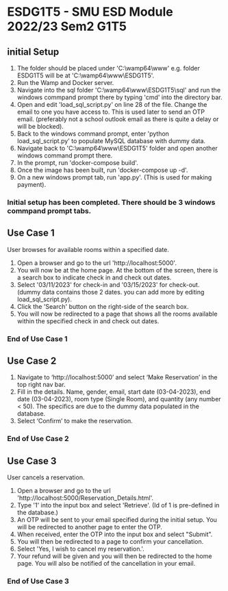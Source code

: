 # ESDG1T5 - SMU ESD Module 2022/23 Sem2 G1T5
## initial Setup
1. The folder should be placed under 'C:\wamp64\www\' e.g. folder ESDG1T5 will be at 'C:\wamp64\www\ESDG1T5'.
2. Run the Wamp and Docker server.
3. Navigate into the sql folder 'C:\wamp64\www\ESDG1T5\sql' and run the windows commpand prompt there by typing 'cmd' into the directory bar.
4. Open and edit 'load_sql_script.py' on line 28 of the file. Change the email to one you have access to. This is used later to send an OTP email. (preferably not a school outlook email as there is quite a delay or will be blocked).
5. Back to the windows command prompt, enter 'python load_sql_script.py' to populate MySQL database with dummy data.
6. Navigate back to 'C:\wamp64\www\ESDG1T5' folder and open another windows command prompt there.
7. In the prompt, run 'docker-compose build'.
8. Once the image has been built, run 'docker-compose up -d'.
9. On a new windows prompt tab, run 'app.py'. (This is used for making payment).
### Initial setup has been completed. There should be 3 windows commpand prompt tabs.

## Use Case 1
User browses for available rooms within a specified date.
1. Open a browser and go to the url 'http://localhost:5000'.
2. You will now be at the home page. At the bottom of the screen, there is a search box to indicate check in and check out dates.
3. Select '03/11/2023' for check-in and '03/15/2023' for check-out. (dummy data contains those 2 dates. you can add more by editing load_sql_script.py).
4. Click the 'Search' button on the right-side of the search box.
5. You will now be redirected to a page that shows all the rooms available within the specified check in and check out dates.
### End of Use Case 1

## Use Case 2
1. Navigate to ‘http://localhost:5000’ and select ‘Make Reservation’ in the top right nav bar.
2. Fill in the details. Name, gender, email, start date (03-04-2023), end date (03-04-2023), room type (Single Room), and quantity (any number < 50). The specifics are due to the dummy data populated in the database.
3. Select ‘Confirm’ to make the reservation.

### End of Use Case 2

## Use Case 3
User cancels a reservation.
1. Open a browser and go to the url 'http://localhost:5000/Reservation_Details.html'.
2. Type '1' into the input box and select 'Retrieve'. (Id of 1 is pre-defined in the database.)
3. An OTP will be sent to your email specified during the initial setup. You will be redirected to another page to enter the OTP.
4. When received, enter the OTP into the input box and select "Submit".
5. You will then be redirected to a page to confirm your cancellation.
6. Select 'Yes, I wish to cancel my reservation.'.
7. Your refund will be given and you will then be redirected to the home page. You will also be notified of the cancellation in your email.
### End of Use Case 3
